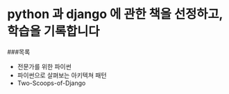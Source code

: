 # python 과 django 에 관한 책을 선정하고, 학습을 기록합니다

###목록
* 전문가를 위한 파이썬
* 파이썬으로 살펴보는 아키텍쳐 패턴
* Two-Scoops-of-Django
